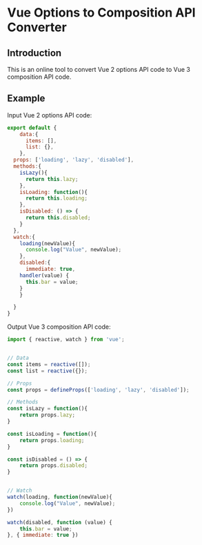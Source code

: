 # Vue Options to Composition API Converter

## Introduction
This is an online tool to convert Vue 2 options API code to Vue 3 composition API code.

## Example
Input Vue 2 options API code:
```js
export default {
	data:{
      items: [],
      list: {},
    },
  props: ['loading', 'lazy', 'disabled'],
  methods:{
  	isLazy(){
      return this.lazy;
    },
    isLoading: function(){
      return this.loading;
    },
    isDisabled: () => {
      return this.disabled;
    }
  },
  watch:{
    loading(newValue){
      console.log("Value", newValue);
    },
    disabled:{
      immediate: true,
    handler(value) {
      this.bar = value;
    }
    }

  }
}
```

Output Vue 3 composition API code:
```js
import { reactive, watch } from 'vue';


// Data
const items = reactive([]);
const list = reactive({});

// Props
const props = defineProps(['loading', 'lazy', 'disabled']);

// Methods
const isLazy = function(){
	return props.lazy;
}

const isLoading = function(){
	return props.loading;
}

const isDisabled = () => {
	return props.disabled;
}


// Watch
watch(loading, function(newValue){
	console.log("Value", newValue);
})

watch(disabled, function (value) {
	this.bar = value;
}, { immediate: true })
```

